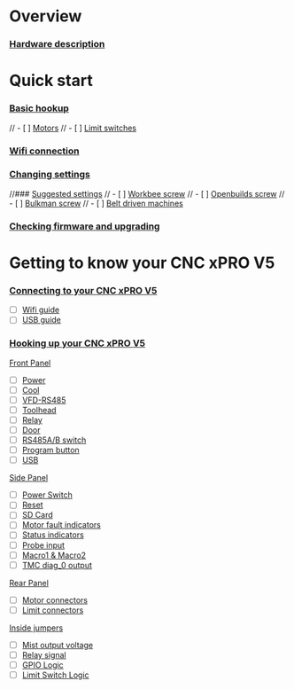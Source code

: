 # Overview

### [Hardware description](Hardware_Description)

# Quick start

### [Basic hookup](Basic-hookup)
// - [ ] [Motors](Motors)
// - [ ] [Limit switches](Limit_switches)

### [Wifi connection](Wifi-connection)
 
### [Changing settings](Changing-settings)

//### [Suggested settings](Suggested-settings)
// - [ ] [Workbee screw](Workbee_screw)
// - [ ] [Openbuilds screw](Openbuilds_screw)
// - [ ] [Bulkman screw](Bulkman_screw)
// - [ ] [Belt driven machines](Belt_driven_machines)

### [Checking firmware and upgrading](Checking_firmware_and_upgrading)	

# Getting to know your CNC xPRO V5
	
### [Connecting to your CNC xPRO V5](Connecting_to_your_CNC_xPRO_V5)
 - [ ] [Wifi guide](Wifi_guide)
 - [ ] [USB guide](USB_guide)

### [Hooking up your CNC xPRO V5](Hooking_up_your_CNC_xPRO_V5)	
[Front Panel](Front_Panel)
 - [ ] [Power](Power) 
 - [ ] [Cool](Cool)
 - [ ] [VFD-RS485](VFD-RS485)
 - [ ] [Toolhead](Toolhead)
 - [ ] [Relay](Relay)
 - [ ] [Door](Door)
 - [ ] [RS485A/B switch](RS485A/B_switch)
 - [ ] [Program button](Program_button)
 - [ ] [USB](USB)

[Side Panel](Side_Panel)
 - [ ] [Power Switch](Power_Switch) 
 - [ ] [Reset](Reset)
 - [ ] [SD Card](SD_Card)
 - [ ] [Motor fault indicators](Motor_fault_indicators)
 - [ ] [Status indicators](Status_indicators)
 - [ ] [Probe input](Probe_input)
 - [ ] [Macro1 & Macro2](Macro1_&_Macro2)
 - [ ] [TMC diag_0 output](TMC_diag_0_output)

[Rear Panel](Rear_Panel)
 - [ ] [Motor connectors](Motor_connectors) 
 - [ ] [Limit connectors](Limit_connectors)

[Inside jumpers](Inside_jumpers)
 - [ ] [Mist output voltage](Mist_output_voltage)
 - [ ] [Relay signal](Relay_signal) 
 - [ ] [GPIO Logic](GPIO_Logic)
 - [ ] [Limit Switch Logic](Limit_Switch_Logic)